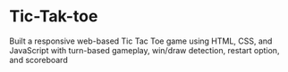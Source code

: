 # Tic-Tak-toe
Built a responsive web-based Tic Tac Toe game using HTML, CSS, and JavaScript with turn-based gameplay, win/draw detection, restart option, and scoreboard
